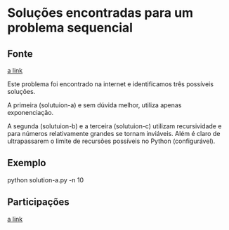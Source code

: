 Soluções encontradas para um problema sequencial
==========

## Fonte
[a link](http://image-store.slidesharecdn.com/242e7a8a-4c1d-11e3-ae46-22000ab90655-medium.png)

Este problema foi encontrado na internet e identificamos três possíveis soluções.

A primeira (solutuion-a) e sem dúvida melhor, utiliza apenas exponenciação.

A segunda (solutuion-b) e a terceira (solutuion-c) utilizam recursividade e para números relativamente grandes se tornam inviáveis.
Além é claro de ultrapassarem o limite de recursões possíveis no Python (configurável).

## Exemplo
python solution-a.py -n 10

## Participações
[a link](https://github.com/alissonperez)